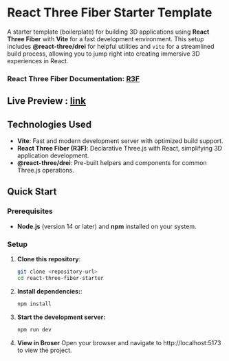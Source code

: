 # React Three Fiber Starter Template

A starter template (boilerplate) for building 3D applications using **React Three Fiber** with **Vite** for a fast development environment. This setup includes **@react-three/drei** for helpful utilities and `vite` for a streamlined build process, allowing you to jump right into creating immersive 3D experiences in React. 
### React Three Fiber Documentation: [R3F](https://r3f.docs.pmnd.rs/getting-started/introduction)

 
## Live Preview : [link]()

## Technologies Used

- **Vite**: Fast and modern development server with optimized build support.
- **React Three Fiber (R3F)**: Declarative Three.js with React, simplifying 3D application development.
- **@react-three/drei**: Pre-built helpers and components for common Three.js operations.

## Quick Start

### Prerequisites

- **Node.js** (version 14 or later) and **npm** installed on your system.

### Setup

1. **Clone this repository**:
   ```bash
   git clone <repository-url>
   cd react-three-fiber-starter
2. **Install dependencies:**:
   ```bash
   npm install
3. **Start the development server:**
   ```bash
   npm run dev
4.  **View in Broser**
   Open your browser and navigate to http://localhost:5173 to view the project.




